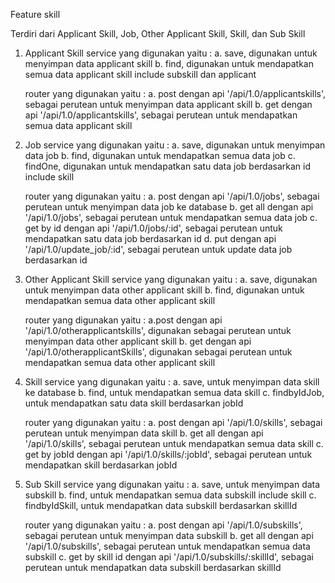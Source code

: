 Feature skill

Terdiri dari Applicant Skill, Job, Other Applicant Skill, Skill, dan Sub Skill

1. Applicant Skill
    service yang digunakan yaitu :
    a. save, digunakan untuk menyimpan data applicant skill
    b. find, digunakan untuk mendapatkan semua data applicant skill include subskill dan applicant

    router yang digunakan yaitu :
    a. post dengan api '/api/1.0/applicantskills', sebagai perutean untuk menyimpan data applicant skill
    b. get dengan api '/api/1.0/applicantskills', sebagai perutean untuk mendapatkan semua data applicant skill

2. Job
    service yang digunakan yaitu :
    a. save, digunakan untuk menyimpan data job
    b. find, digunakan untuk mendapatkan semua data job
    c. findOne, digunakan untuk mendapatkan satu data job berdasarkan id include skill

    router yang digunakan yaitu :
    a. post dengan api '/api/1.0/jobs', sebagai perutean untuk menyimpan data job ke database
    b. get all dengan api '/api/1.0/jobs', sebagai perutean untuk mendapatkan semua data job
    c. get by id dengan api '/api/1.0/jobs/:id', sebagai perutean untuk mendapatkan satu data job berdasarkan id
    d. put dengan api '/api/1.0/update_job/:id', sebagai perutean untuk update data job berdasarkan id

3. Other Applicant Skill
    service yang digunakan yaitu :
    a. save, digunakan untuk menyimpan data other applicant skill
    b. find, digunakan untuk mendapatkan semua data other applicant skill

    router yang digunakan yaitu :
    a.post dengan api '/api/1.0/otherapplicantskills', digunakan sebagai perutean untuk menyimpan data other applicant skill
    b. get dengan api '/api/1.0/otherapplicantSkills', digunakan sebagai perutean untuk mendapatkan semua data other applicant skill

4. Skill
    service yang digunakan yaitu :
    a. save, untuk menyimpan data skill ke database
    b. find, untuk mendapatkan semua data skill
    c. findbyIdJob, untuk mendapatkan satu data skill berdasarkan jobId

    router yang digunakan yaitu :
    a. post dengan api '/api/1.0/skills', sebagai perutean untuk menyimpan data skill
    b. get all dengan api '/api/1.0/skills', sebagai perutean untuk mendapatkan semua data skill
    c. get by jobId dengan api '/api/1.0/skills/:jobId', sebagai perutean untuk mendapatkan skill berdasarkan jobId

5. Sub Skill
    service yang digunakan yaitu :
    a. save, untuk menyimpan data subskill
    b. find, untuk mendapatkan semua data subskill include skill
    c. findbyIdSkill, untuk mendapatkan data subskill berdasarkan skillId

    router yang digunakan yaitu :
    a. post dengan api '/api/1.0/subskills', sebagai perutean untuk menyimpan data subskill
    b. get all dengan api '/api/1.0/subskills', sebagai perutean untuk mendapatkan semua data subskill
    c. get by skill id dengan api '/api/1.0/subskills/:skillId', sebagai perutean untuk mendapatkan data subskill berdasarkan skillId